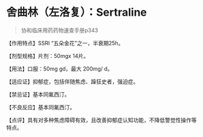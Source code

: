 # 舍曲林（左洛复）：Sertraline

> 协和临床用药药物速查手册p343  

【作用特点】SSRI “五朵金花”之一，半衰期25h。 

【剂型规格】片剂：50mgx 14片。  

【用法】口服：50mg gd，最大 200mg/ d。  

【适应证】抑郁症，包括伴随焦虑、躁狂史者，强迫症。  

【禁忌证】基本同氟西汀。  

【不良反应】基本同氟西汀。  

【点评】具有对多种焦虑障碍有效，且改善抑郁症认知功能，不降低警觉性操作等特点。  
